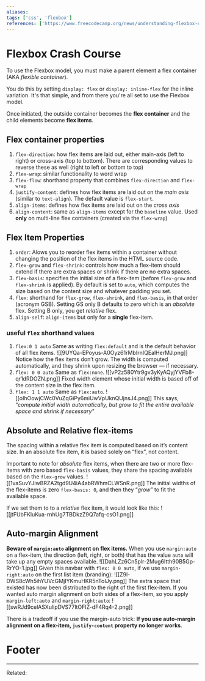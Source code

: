 ```yaml
---
aliases:
tags: ['css', 'flexbox']
references: ['https://www.freecodecamp.org/news/understanding-flexbox-everything-you-need-to-know-b4013d4dc9af/']
---
```


# Flexbox Crash Course 
To use the Flexbox model, you must make a parent element a flex container (AKA _flexible container_).

You do this by setting `display: flex` or `display: inline-flex` for the inline variation. It's that simple, and from there you're all set to use the Flexbox model.

Once initiated, the outside container becomes the **flex container** and the child elements become **flex items**.

## Flex container properties
1. `flex-direction`: how flex items are laid out, either main-axis (left to right) or cross-axis (top to bottom). There are corresponding values to reverse these as well (right to left or bottom to top)
2. `flex-wrap`: similar functionality to word wrap
3. `flex-flow`: shorthand property that combines `flex-direction` and `flex-wrap`
4. `justify-content`: defines how flex items are laid out on the *main axis* (similar to `text-align`). The default value is `flex-start`.
5. `align-items`: defines how flex items are laid out on the *cross axis*
6. `align-content`: same as `align-items` except for the `baseline` value. Used **only** on multi-line flex containers (created via the `flex-wrap`)

## Flex Item Properties
1. `order`: Alows you to reorder flex items within a container without changing the position of the flex items in the HTML source code. 
2. `flex-grow` and `flex-shrink`: controls how much a flex-item should extend if there are extra spaces or shrink if there are no extra spaces.
3. `flex-basis`: specifies the initial size of a flex-item (before `flex-grow` and `flex-shrink` is applied). By default is set to `auto`, which computes the size based on the content size and whatever padding you set.
4. `flex`: shorthand for `flex-grow`, `flex-shrink`, and `flex-basis`, in that order (acronym GSB). Setting GS only B defaults to zero which is an *absolute* flex. Setting B only, you get *relative* flex. 
5. `align-self`: `align-items` but only for a **single** flex-item.

### useful `flex` shorthand values
1. `flex:0 1 auto`
Same as writing `flex:default` and is the default behavior of all flex items.
![[9UYQa-EPoyus-A0Oyz61rMbIrnIQEalHerMJ.png]]
Notice how the flex items don’t grow. The width is computed automatically, and they shrink upon resizing the browser — if necessary.
2. `flex: 0 0 auto`
Same as `flex:none`.
![[vP2z580Ytr9gv3yKyAQyjYVFb8-qr1dRDOZN.png]]
Fixed width element whose initial width is based off of the content size in the flex item.
3. `flex: 1 1 auto`
Same as `flex:auto`. 
![[oIhOowjCWc0VuZqGiPy6miUwVpUknQUjnsJ4.png]]
This says, _"compute initial width automatically, but grow to fit the entire available space and shrink if necessary"_



## Absolute and Relative flex-items
The spacing within a relative flex item is computed based on it’s content size. In an absolute flex item, it is based solely on “flex”, not content.

Important to note for *absolute* flex items, when there are two or more flex-items with zero based `flex-basis` values, they share the spacing available based on the `flex-grow` values.
![[1vaSuvYJiwBRZA2tgd9U4iA4abRWhmCLWSnR.png]]
The initial widths of the flex-items is zero `flex-basis: 0`, and then they “_grow”_ to fit the available space.

If we set them to to a *relative* flex item, it would look like this:
![[jtFUbFKluKua-rnhUg7TBDkzZ9Q7afq-csO1.png]]

## Auto-margin Alignment
**Beware of `margin:auto` alignment on flex items.** When you use `margin:auto` on a flex-item, the direction (left, right, or both) that has the value `auto` will take up any empty spaces available. 
![[DahLZz6Cn5plr-2Mug6Itth90B5Gp-RrYO-1.jpg]]
Given this navbar with `flex: 0 0 auto`, if we use `margin-right:auto` on the first list item (branding):
![[Z9l-DWS8cWh5ihYUVcGMjIYKmuHKR5nToIJy.png]]
The extra space that existed has now been distributed to the right of the first flex-item. If you wanted auto margin alignment on both sides of a flex-item, so you apply `margin-left:auto` and `margin-right:auto`:
![[swRJd9celASXulipDVS77ltOFIZ-dF4Rq4-2.png]]

There is a tradeoff if you use the margin-auto trick: **If you use auto-margin aIignment on a flex-item, `justify-content` property no longer works**. 

# Footer
---
Related: 